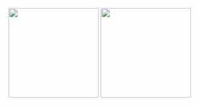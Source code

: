
<a href="https://github.com/ferdinandolm"><img src="https://github-readme-stats.vercel.app/api?username=ferdinandolm&count_private=true" height="180" /></a> <a href="https://github.com/ferdinandolm"><img src="https://github-readme-stats.vercel.app/api/top-langs/?username=ferdinandolm&langs_count=8&hide=html,css&layout=compact" height="180" /></a>
